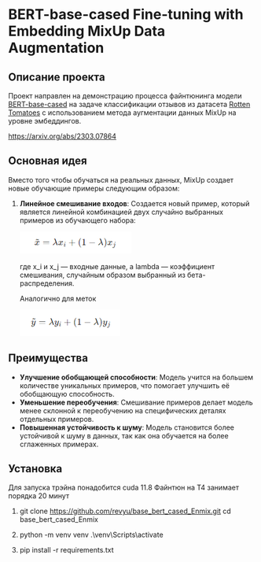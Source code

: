 # BERT-base-cased Fine-tuning with Embedding MixUp Data Augmentation

## Описание проекта

Проект направлен на демонстрацию процесса файнтюнинга модели [BERT-base-cased](https://huggingface.co/bert-base-cased) на задаче классификации отзывов из датасета [Rotten Tomatoes](https://huggingface.co/datasets/rotten_tomatoes) с использованием метода аугментации данных MixUp на уровне эмбеддингов. 

https://arxiv.org/abs/2303.07864

## Основная идея

Вместо того чтобы обучаться на реальных данных, MixUp создает новые обучающие примеры следующим образом:

1. **Линейное смешивание входов**: Создается новый пример, который является линейной комбинацией двух случайно выбранных примеров из обучающего набора:

   ![alt text](image.png)

   где x_i и x_j  — входные данные, а lambda — коэффициент смешивания, случайным образом выбранный из бета-распределения.

   Аналогично для меток

   ![alt text](image-1.png)

## Преимущества

- **Улучшение обобщающей способности**: Модель учится на большем количестве уникальных примеров, что помогает улучшить её обобщающую способность.
- **Уменьшение переобучения**: Смешивание примеров делает модель менее склонной к переобучению на специфических деталях отдельных примеров.
- **Повышенная устойчивость к шуму**: Модель становится более устойчивой к шуму в данных, так как она обучается на более сглаженных примерах.

## Установка 

Для запуска трэйна понадобится cuda 11.8
Файнтюн на T4 занимает порядка 20 минут

1. 
   git clone https://github.com/revyu/base_bert_cased_Enmix.git
   cd base_bert_cased_Enmix

2. 
    python -m venv venv
    .\venv\Scripts\activate

3. 
    pip install -r requirements.txt





